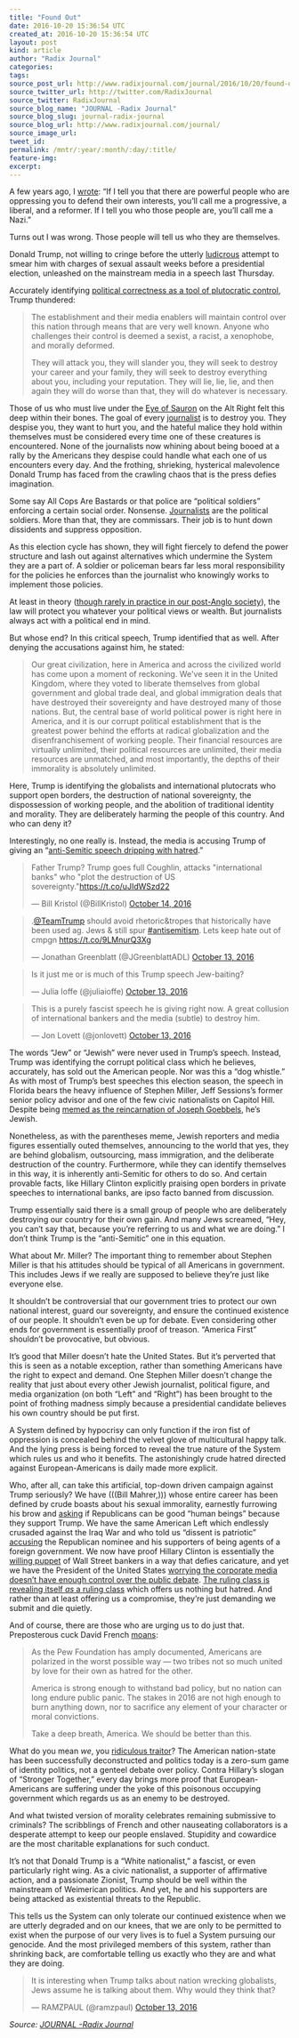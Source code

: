 ```yaml
---
title: "Found Out"
date: 2016-10-20 15:36:54 UTC
created_at: 2016-10-20 15:36:54 UTC
layout: post
kind: article
author: "Radix Journal"
categories: 
tags: 
source_post_url: http://www.radixjournal.com/journal/2016/10/20/found-out
source_twitter_url: http://twitter.com/RadixJournal
source_twitter: RadixJournal
source_blog_name: "JOURNAL -Radix Journal"
source_blog_slug: journal-radix-journal
source_blog_url: http://www.radixjournal.com/journal/
source_image_url: 
tweet_id:
permalink: /mntr/:year/:month/:day/:title/
feature-img: 
excerpt:
---
```

<p>A few years ago, I <a href="http://www.counter-currents.com/2014/03/the-american-dream-vs-the-american-nation/">wrote</a>: “If I tell you that there are powerful people who are oppressing you to defend their own interests, you’ll call me a progressive, a liberal, and a reformer. If I tell you who those people are, you’ll call me a Nazi.” </p>
<p>Turns out I was wrong. Those people will tell us who they are themselves.</p>
<p>Donald Trump, not willing to cringe before the utterly <a href="http://www.radixjournal.com/journal/2016/10/12/weaponized-morality">ludicrous</a> attempt to smear him with charges of sexual assault weeks before a presidential election, unleashed on the mainstream media in a speech last Thursday. </p>
<p>Accurately identifying <a href="http://www.vdare.com/kirkpatrick/for-hillary-and-the-gop-establishment-pc-really-means-plutocratic-control">political correctness as a tool of plutocratic control</a>, Trump thundered:</p>
<blockquote>
<p>The establishment and their media enablers will maintain control over this nation through means that are very well known. Anyone who challenges their control is deemed a sexist, a racist, a xenophobe, and morally deformed.</p>
<p>They will attack you, they will slander you, they will seek to destroy your career and your family, they will seek to destroy everything about you, including your reputation. They will lie, lie, lie, and then again they will do worse than that, they will do whatever is necessary. </p>
</blockquote>
<p>Those of us who must live under the <a href="http://www.vdare.com/articles/jared-taylor-the-splc-wants-to-starve-my-family-among-others">Eye of Sauron</a> on the Alt Right felt this deep within their bones. The goal of every <a href="http://www.counter-currents.com/2014/11/who-is-responsible-for-ferguson/">journalist</a> is to destroy you. They despise you, they want to hurt you, and the hateful malice they hold within themselves must be considered every time one of these creatures is encountered. None of the journalists now whining about being booed at a rally by the Americans they despise could handle what each one of us encounters every day. And the frothing, shrieking, hysterical malevolence Donald Trump has faced from the crawling chaos that is the press defies imagination.</p>
<p>Some say All Cops Are Bastards or that police are “political soldiers” enforcing a certain social order. Nonsense. <a href="http://www.counter-currents.com/2014/11/who-is-responsible-for-ferguson/">Journalists</a> are the political soldiers. More than that, they are commissars. Their job is to hunt down dissidents and suppress opposition. </p>
<p>As this election cycle has shown, they will fight fiercely to defend the power structure and lash out against alternatives which undermine the System they are a part of. A soldier or policeman bears far less moral responsibility for the policies he enforces than the journalist who knowingly works to implement those policies.  </p>
<p>At least in theory (<a href="http://www.vdare.com/articles/trumpvscuckservatives">though rarely in practice in our post-Anglo society</a>), the law will protect you whatever your political views or wealth. But journalists always act with a political end in mind. </p>
<p>But whose end? In this critical speech, Trump identified that as well. After denying the accusations against him, he stated:</p>
<blockquote>
<p>Our great civilization, here in America and across the civilized world has come upon a moment of reckoning. We've seen it in the United Kingdom, where they voted to liberate themselves from global government and global trade deal, and global immigration deals that have destroyed their sovereignty and have destroyed many of those nations. But, the central base of world political power is right here in America, and it is our corrupt political establishment that is the greatest power behind the efforts at radical globalization and the disenfranchisement of working people. Their financial resources are virtually unlimited, their political resources are unlimited, their media resources are unmatched, and most importantly, the depths of their immorality is absolutely unlimited.</p>
</blockquote>
<p>Here, Trump is identifying the globalists and international plutocrats who support open borders, the destruction of national sovereignty, the dispossession of working people, and the abolition of traditional identity and morality. They are deliberately harming the people of this country. And who can deny it?</p>
<p>Interestingly, no one really is. Instead, the media is accusing Trump of giving an “<a href="http://www.rawstory.com/2016/10/trump-just-gave-an-anti-semitic-speech-dripping-with-hatred-and-the-internet-is-horrified/">anti-Semitic speech dripping with hatred</a>.”</p>
<p></p><blockquote class="twitter-tweet"><p lang="en" dir="ltr">Father Trump? Trump goes full Coughlin, attacks "international banks" who "plot the destruction of US sovereignty."<a href="https://t.co/uJIdWSzd22">https://t.co/uJIdWSzd22</a></p>— Bill Kristol (@BillKristol) <a href="https://twitter.com/BillKristol/status/786752352304893952">October 14, 2016</a></blockquote><p></p>

<blockquote class="twitter-tweet"><p lang="en" dir="ltr">.<a href="https://twitter.com/TeamTrump">@TeamTrump</a> should avoid rhetoric&amp;tropes that historically have been used ag. Jews &amp; still spur <a href="https://twitter.com/hashtag/antisemitism?src=hash">#antisemitism</a>. Lets keep hate out of cmpgn <a href="https://t.co/9LMnurQ3Xg">https://t.co/9LMnurQ3Xg</a></p>— Jonathan Greenblatt (@JGreenblattADL) <a href="https://twitter.com/JGreenblattADL/status/786672319452291074">October 13, 2016</a></blockquote>

<blockquote class="twitter-tweet"><p lang="en" dir="ltr">Is it just me or is much of this Trump speech Jew-baiting?</p>— Julia Ioffe (@juliaioffe) <a href="https://twitter.com/juliaioffe/status/786622661887537152">October 13, 2016</a></blockquote>


<p></p><blockquote class="twitter-tweet"><p lang="en" dir="ltr">This is a purely fascist speech he is giving right now. A great collusion of international bankers and the media (subtle) to destroy him.</p>— Jon Lovett (@jonlovett) <a href="https://twitter.com/jonlovett/status/786617659429224448">October 13, 2016</a></blockquote><p></p>


<p>The words “Jew” or “Jewish” were never used in Trump’s speech. Instead, Trump was identifying the corrupt political class which he believes, accurately, has sold out the American people. Nor was this a “dog whistle.” As with most of Trump’s best speeches this election season, the speech in Florida bears the heavy influence of Stephen Miller, Jeff Sessions’s former senior policy advisor and one of the few civic nationalists on Capitol Hill. Despite being <a href="https://www.youtube.com/watch?v=Qn7rCt531RY">memed as the reincarnation of Joseph Goebbels</a>, he’s Jewish. </p>
<p>Nonetheless, as with the parentheses meme, Jewish reporters and media figures essentially outed themselves, announcing to the world that yes, they are behind globalism, outsourcing, mass immigration, and the deliberate destruction of the country. Furthermore, while they can identify themselves in this way, it is inherently anti-Semitic for others to do so. And certain provable facts, like Hillary Clinton explicitly praising open borders in private speeches to international banks, are ipso facto banned from discussion. </p>
<p>Trump essentially said there is a small group of people who are deliberately destroying our country for their own gain. And many Jews screamed, “Hey, you can’t say that, because you’re referring to us and what we are doing.” I don’t think Trump is the “anti-Semitic” one in this equation. </p>
<p>What about Mr. Miller? The important thing to remember about Stephen Miller is that his attitudes should be typical of all Americans in government. This includes Jews if we really are supposed to believe they’re just like everyone else. </p>
<p>It shouldn’t be controversial that our government tries to protect our own national interest, guard our sovereignty, and ensure the continued existence of our people. It shouldn’t even be up for debate. Even considering other ends for government is essentially proof of treason. “America First” shouldn’t be provocative, but obvious.   </p>
<p>It’s good that Miller doesn’t hate the United States. But it’s perverted that this is seen as a notable exception, rather than something Americans have the right to expect and demand. One Stephen Miller doesn’t change the reality that just about every other Jewish journalist, political figure, and media organization (on both “Left” and “Right”) has been brought to the point of frothing madness simply because a presidential candidate believes his own country should be put first. </p>
<p>A System defined by hypocrisy can only function if the iron fist of oppression is concealed behind the velvet glove of multicultural happy talk. And the lying press is being forced to reveal the true nature of the System which rules us and who it benefits. The astonishingly crude hatred directed against European-Americans is daily made more explicit. </p>
<p>Who, after all, can take this artificial, top-down driven campaign against Trump seriously? We have (((Bill Mahrer,))) whose entire career has been defined by crude boasts about his sexual immorality, earnestly furrowing his brow and <a href="http://www.mediaite.com/tv/bill-maher-can-you-be-a-good-person-and-vote-for-trump/">asking</a> if Republicans can be good “human beings” because they support Trump. We have the same American Left which endlessly crusaded against the Iraq War and who told us “dissent is patriotic” <a href="http://www.towleroad.com/2016/09/keith-olbermann-trump-3/">accusing</a> the Republican nominee and his supporters of being agents of a foreign government. We now have proof Hillary Clinton is essentially the <a href="http://www.zerohedge.com/news/2016-10-15/here-are-hillary-clintons-three-speeches-goldman-sachs-which-she-was-paid-675000">willing puppet</a>  of Wall Street bankers in a way that defies caricature, and yet we have the President of the United States <a href="http://www.breitbart.com/big-journalism/2016/10/14/obama-change-wild-west-media/">worrying the corporate media doesn’t have enough control over the public debate</a>. <a href="http://www.vdare.com/articles/claremonts-codevilla-on-the-coming-revolution-americans-will-be-nostalgic-for-donald-trumps-moderation">The ruling class is revealing itself <em>as</em> a ruling class</a> which offers us nothing but hatred. And rather than at least offering us a compromise, they’re just demanding we submit and die quietly.    </p>
<p>And of course, there are those who are urging us to do just that. Preposterous cuck David French <a href="http://www.nationalreview.com/article/441089/donald-trump-hillary-clinton-american-republic-faces-bigger-threats">moans</a>:</p>
<blockquote>
<p>As the Pew Foundation has amply documented, Americans are polarized in the worst possible way — two tribes not so much united by love for their own as hatred for the other. </p>
<p>America is strong enough to withstand bad policy, but no nation can long endure public panic. The stakes in 2016 are not high enough to burn anything down, nor to sacrifice any element of your character or moral convictions. </p>
<p>Take a deep breath, America. We should be better than this.</p>
</blockquote>
<p>What do you mean <em>we</em>, you <a href="http://www.radixjournal.com/blog/2016/6/2/french-kissof-death">ridiculous traitor</a>? The American nation-state has been successfully deconstructed and politics today is a zero-sum game of identity politics, not a genteel debate over policy. Contra Hillary’s slogan of “Stronger Together,” every day brings more proof that European-Americans are suffering under the yoke of this poisonous occupying government which regards us as an enemy to be destroyed. </p>
<p>And what twisted version of morality celebrates remaining submissive to criminals? The scribblings of French and other nauseating collaborators is a desperate attempt to keep our people enslaved. Stupidity and cowardice are the most charitable explanations for such conduct. </p>
<p>It’s not that Donald Trump is a “White nationalist,” a fascist, or even particularly right wing. As a civic nationalist, a supporter of affirmative action, and a passionate Zionist, Trump should be well within the mainstream of Weimerican politics. And yet, he and his supporters are being attacked as existential threats to the Republic. </p>
<p>This tells us the System can only tolerate our continued existence when we are utterly degraded and on our knees, that we are only to be permitted to exist when the purpose of our very lives is to fuel a System pursuing our genocide. And the most privileged members of this system, rather than shrinking back, are comfortable telling us exactly who they are and what they are doing. </p>
<p></p><blockquote class="twitter-tweet"><p lang="en" dir="ltr">It is interesting when Trump talks about nation wrecking globalists, Jews assume he is talking about them. Why would they think that?</p>— RAMZPAUL (@ramzpaul) <a href="https://twitter.com/ramzpaul/status/786655866615369728">October 13, 2016</a></blockquote><p></p><div class="">
    <i>Source: <a href="http://www.radixjournal.com/journal/">JOURNAL -Radix Journal</a></i>
</div>
